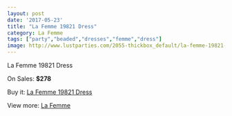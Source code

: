 ```yaml
---
layout: post
date: '2017-05-23'
title: "La Femme 19821 Dress"
category: La Femme
tags: ["party","beaded","dresses","femme","dress"]
image: http://www.lustparties.com/2055-thickbox_default/la-femme-19821-dress.jpg
---
```

La Femme 19821 Dress

On Sales: **$278**
<a href="https://www.lustparties.com/en/la-femme/658-la-femme-19821-dress.html"><amp-img layout="responsive" width="600" height="600" src="//www.lustparties.com/2055-thickbox_default/la-femme-19821-dress.jpg" alt="La Femme 19821 Dress 0" /></a>
<a href="https://www.lustparties.com/en/la-femme/658-la-femme-19821-dress.html"><amp-img layout="responsive" width="600" height="600" src="//www.lustparties.com/2057-thickbox_default/la-femme-19821-dress.jpg" alt="La Femme 19821 Dress 1" /></a>
<a href="https://www.lustparties.com/en/la-femme/658-la-femme-19821-dress.html"><amp-img layout="responsive" width="600" height="600" src="//www.lustparties.com/2056-thickbox_default/la-femme-19821-dress.jpg" alt="La Femme 19821 Dress 2" /></a>

Buy it: [La Femme 19821 Dress](https://www.lustparties.com/en/la-femme/658-la-femme-19821-dress.html "La Femme 19821 Dress")

View more: [La Femme](https://www.lustparties.com/en/4-la-femme "La Femme")